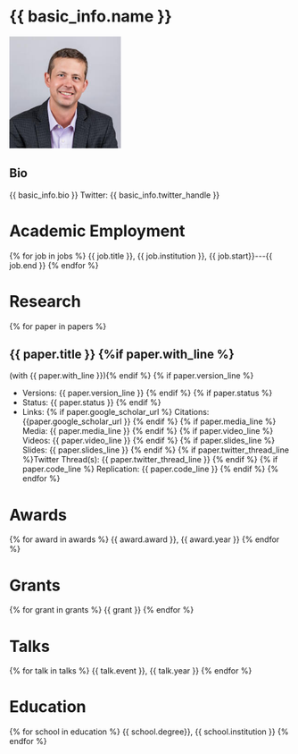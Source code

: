 # {{ basic_info.name }}

<img src="images/me.jpeg" alt="me" width="200" />  <!-- Adjust '200' to your preferred width -->

## Bio

{{ basic_info.bio }}
Twitter: {{ basic_info.twitter_handle }}

# Academic Employment

{% for job in jobs %}
   {{ job.title }}, {{ job.institution }}, {{ job.start}}---{{ job.end }} 
{% endfor %} 

# Research

{% for paper in papers %}
## {{ paper.title }} {%if paper.with_line %}
(with {{ paper.with_line }}){% endif %}
{% if paper.version_line %}
   * Versions: {{ paper.version_line }}
{% endif %}
{% if paper.status %}
* Status: {{ paper.status }}
{% endif %}
* Links: {% if paper.google_scholar_url %} Citations: {{paper.google_scholar_url }} {% endif %} {% if paper.media_line %} Media: {{ paper.media_line }} {% endif %} {% if paper.video_line %} Videos: {{ paper.video_line }} {% endif %} {% if paper.slides_line %} Slides: {{ paper.slides_line }} {% endif %} {% if paper.twitter_thread_line %}Twitter Thread(s): {{ paper.twitter_thread_line }} {% endif %} {% if paper.code_line %} Replication: {{ paper.code_line }} {% endif %}
{% endfor %}


# Awards
{% for award in awards %}
   {{ award.award }},    {{ award.year }}
{% endfor %}

# Grants
{% for grant in grants %}
{{ grant }}
{% endfor %}

# Talks
{% for talk in talks %}
   {{ talk.event }},    {{ talk.year }}
{% endfor %}

# Education

{% for school in education %}
{{ school.degree}}, {{ school.institution }} 
{% endfor %}